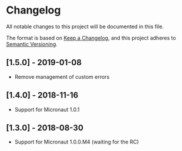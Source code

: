 # Changelog

All notable changes to this project will be documented in this file.

The format is based on [Keep a Changelog](https://keepachangelog.com/en/1.0.0/),
and this project adheres to [Semantic Versioning](https://semver.org/spec/v2.0.0.html).


## [1.5.0] - 2019-01-08

* Remove management of custom errors

## [1.4.0] - 2018-11-16

* Support for Micronaut 1.0.1


## [1.3.0] - 2018-08-30

* Support for Micronaut 1.0.0.M4 (waiting for the RC)

